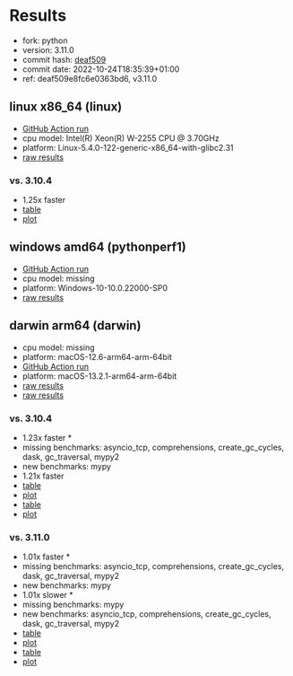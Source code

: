 # Results

- fork: python
- version: 3.11.0
- commit hash: [deaf509](https://github.com/python/cpython/commit/deaf509)
- commit date: 2022-10-24T18:35:39+01:00
- ref: deaf509e8fc6e0363bd6, v3.11.0

## linux x86_64 (linux)

- [GitHub Action run](https://github.com/faster-cpython/benchmarking/actions/runs/4195028872)
- cpu model: Intel(R) Xeon(R) W-2255 CPU @ 3.70GHz
- platform: Linux-5.4.0-122-generic-x86_64-with-glibc2.31
- [raw results](bm-20221024-linux-x86_64-python-v3.11.0-3.11.0-deaf509.json)

### vs. 3.10.4

- 1.25x faster
- [table](bm-20221024-linux-x86_64-python-v3.11.0-3.11.0-deaf509-vs-3.10.4.md)
- [plot](bm-20221024-linux-x86_64-python-v3.11.0-3.11.0-deaf509-vs-3.10.4.png)

## windows amd64 (pythonperf1)

- [GitHub Action run](https://github.com/faster-cpython/benchmarking/actions/runs/4483411576)
- cpu model: missing
- platform: Windows-10-10.0.22000-SP0
- [raw results](bm-20221024-pythonperf1-amd64-python-deaf509e8fc6e0363bd6-3.11.0-deaf509.json)

## darwin arm64 (darwin)

- cpu model: missing
- platform: macOS-12.6-arm64-arm-64bit
- [GitHub Action run](https://github.com/faster-cpython/benchmarking/actions/runs/4491181000)
- platform: macOS-13.2.1-arm64-arm-64bit
- [raw results](bm-20221024-darwin-arm64-python-deaf509e8fc6e0363bd6-3.11.0-deaf509.json)
- [raw results](bm-20221024-darwin-arm64-python-v3.11.0-3.11.0-deaf509.json)

### vs. 3.10.4

- 1.23x faster \*
- missing benchmarks: asyncio_tcp, comprehensions, create_gc_cycles, dask, gc_traversal, mypy2
- new benchmarks: mypy
- 1.21x faster
- [table](bm-20221024-darwin-arm64-python-deaf509e8fc6e0363bd6-3.11.0-deaf509-vs-3.10.4.md)
- [plot](bm-20221024-darwin-arm64-python-deaf509e8fc6e0363bd6-3.11.0-deaf509-vs-3.10.4.png)
- [table](bm-20221024-darwin-arm64-python-v3.11.0-3.11.0-deaf509-vs-3.10.4.md)
- [plot](bm-20221024-darwin-arm64-python-v3.11.0-3.11.0-deaf509-vs-3.10.4.png)

### vs. 3.11.0

- 1.01x faster \*
- missing benchmarks: asyncio_tcp, comprehensions, create_gc_cycles, dask, gc_traversal, mypy2
- new benchmarks: mypy
- 1.01x slower \*
- missing benchmarks: mypy
- new benchmarks: asyncio_tcp, comprehensions, create_gc_cycles, dask, gc_traversal, mypy2
- [table](bm-20221024-darwin-arm64-python-deaf509e8fc6e0363bd6-3.11.0-deaf509-vs-3.11.0.md)
- [plot](bm-20221024-darwin-arm64-python-deaf509e8fc6e0363bd6-3.11.0-deaf509-vs-3.11.0.png)
- [table](bm-20221024-darwin-arm64-python-v3.11.0-3.11.0-deaf509-vs-3.11.0.md)
- [plot](bm-20221024-darwin-arm64-python-v3.11.0-3.11.0-deaf509-vs-3.11.0.png)

